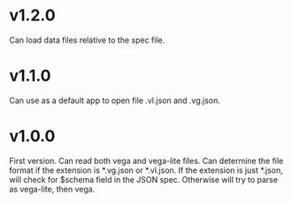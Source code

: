 # v1.2.0

Can load data files relative to the spec file.

# v1.1.0

Can use as a default app to open file .vl.json and .vg.json.

# v1.0.0

First version. Can read both vega and vega-lite files.
Can determine the file format if the extension is *.vg.json or *.vl.json.
If the extension is just *.json, will check for $schema field in the JSON spec.
Otherwise will try to parse as vega-lite, then vega.
